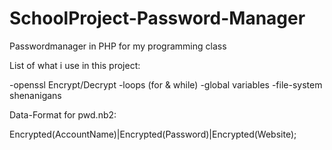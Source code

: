 # SchoolProject-Password-Manager
Passwordmanager in PHP for my programming class

List of what i use in this project:

-openssl Encrypt/Decrypt
-loops (for & while)
-global variables
-file-system shenanigans


Data-Format for pwd.nb2:

Encrypted(AccountName)|Encrypted(Password)|Encrypted(Website);
